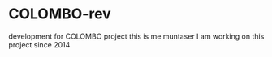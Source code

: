 # COLOMBO-rev
development for COLOMBO project
this is me muntaser
I am working on this project since 2014
